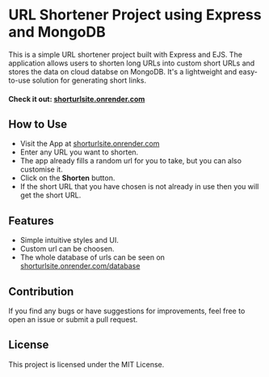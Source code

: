 # URL Shortener Project using Express and MongoDB

This is a simple URL shortener project built with Express and EJS. The application allows users to shorten long URLs into custom short URLs and stores the data on cloud databse on MongoDB. It's a lightweight and easy-to-use solution for generating short links.
#### Check it out: [shorturlsite.onrender.com](https://shorturlsite.onrender.com/)

## How to Use
- Visit the App at [shorturlsite.onrender.com](https://shorturlsite.onrender.com/)
- Enter any URL you want to shorten.
- The app already fills a random url for you to take, but you can also customise it.
- Click on the **Shorten** button.
- If the short URL that you have chosen is not already in use then you will get the short URL.

## Features
- Simple intuitive styles and UI.
- Custom url can be choosen.
- The whole database of urls can be seen on [shorturlsite.onrender.com/database](https://shorturlsite.onrender.com/database)

## Contribution
If you find any bugs or have suggestions for improvements, feel free to open an issue or submit a pull request.

## License
This project is licensed under the MIT License.
